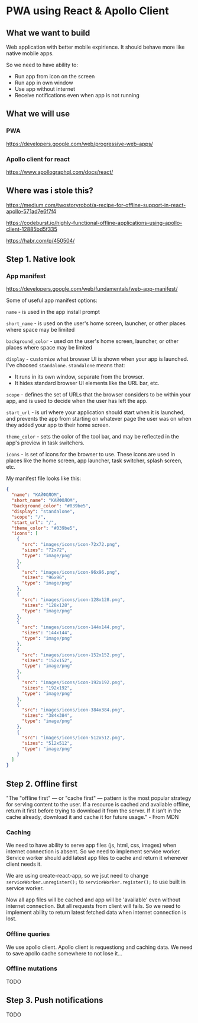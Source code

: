 # PWA using React & Apollo Client

## What we want to build

Web application with better mobile expirience. It should behave more like native mobile apps. 

So we need to have ability to:
* Run app from icon on the screen
* Run app in own window
* Use app without internet 
* Receive notifications even when app is not running

## What we will use 
### PWA
https://developers.google.com/web/progressive-web-apps/

### Apollo client for react
https://www.apollographql.com/docs/react/

## Where was i stole this?
https://medium.com/twostoryrobot/a-recipe-for-offline-support-in-react-apollo-571ad7e6f7f4

https://codeburst.io/highly-functional-offline-applications-using-apollo-client-12885bd5f335

https://habr.com/p/450504/

## Step 1. Native look
### App manifest
https://developers.google.com/web/fundamentals/web-app-manifest/

Some of useful app manifest options:

`name` - is used in the app install prompt

`short_name` - is used on the user's home screen, launcher, or other places where space may be limited

`background_color` - used on the user's home screen, launcher, or other places where space may be limited

`display` - customize what browser UI is shown when your app is launched. I've choosed `standalone`. `standalone` means that:

* It runs in its own window, separate from the browser.
* It hides standard browser UI elements like the URL bar, etc.

`scope` - defines the set of URLs that the browser considers to be within your app, and is used to decide when the user has left the app.

`start_url` - is url where your application should start when it is launched, and prevents the app from starting on whatever page the user was on when they added your app to their home screen.

`theme_color` - sets the color of the tool bar, and may be reflected in the app's preview in task switchers.

`icons` - is set of icons for the browser to use. These icons are used in places like the home screen, app launcher, task switcher, splash screen, etc.

My manifest file looks like this:
```json
{
  "name": "КАЙФОЛОМ",
  "short_name": "КАЙФОЛОМ",
  "background_color": "#039be5",
  "display": "standalone",
  "scope": "/",
  "start_url": "/",
  "theme_color": "#039be5",
  "icons": [
    {
      "src": "images/icons/icon-72x72.png",
      "sizes": "72x72",
      "type": "image/png"
    },
    {
      "src": "images/icons/icon-96x96.png",
      "sizes": "96x96",
      "type": "image/png"
    },
    {
      "src": "images/icons/icon-128x128.png",
      "sizes": "128x128",
      "type": "image/png"
    },
    {
      "src": "images/icons/icon-144x144.png",
      "sizes": "144x144",
      "type": "image/png"
    },
    {
      "src": "images/icons/icon-152x152.png",
      "sizes": "152x152",
      "type": "image/png"
    },
    {
      "src": "images/icons/icon-192x192.png",
      "sizes": "192x192",
      "type": "image/png"
    },
    {
      "src": "images/icons/icon-384x384.png",
      "sizes": "384x384",
      "type": "image/png"
    },
    {
      "src": "images/icons/icon-512x512.png",
      "sizes": "512x512",
      "type": "image/png"
    }
  ]
}
```

## Step 2. Offline first
"The "offline first" — or "cache first" — pattern is the most popular strategy for serving content to the user. If a resource is cached and available offline, return it first before trying to download it from the server. If it isn’t in the cache already, download it and cache it for future usage." - From MDN

### Caching
We need to have ability to serve app files (js, html, css, images) when internet connection is absent. 
So we need to implement service worker. Service worker should add latest app files to cache and return it whenever client needs it. 

We are using create-react-app, so we jsut need to change `serviceWorker.unregister();` to `serviceWorker.register();` to use built in service worker.

Now all app files will be cached and app will be 'available' even without internet connection. But all requests from client will fails. So we need to implement ability to return latest fetched data when internet connection is lost. 

### Offline queries
We use apollo client. Apollo client is requestiong and caching data. We need to save apollo cache somewhere to not lose it...


### Offline mutations
TODO

## Step 3. Push notifications
TODO

